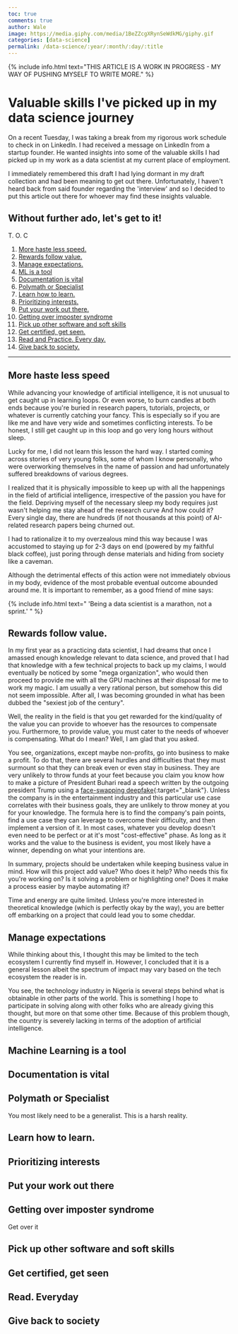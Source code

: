 ```yaml
---
toc: true
comments: true
author: Wale
image: https://media.giphy.com/media/1BeZZcgXRynSeWdkMG/giphy.gif
categories: [data-science]
permalink: /data-science/:year/:month/:day/:title
---
```

{% include info.html text="THIS ARTICLE IS A WORK IN PROGRESS - MY WAY OF PUSHING MYSELF TO WRITE MORE." %}
# Valuable skills I've picked up in my data science journey

On a recent Tuesday, I was taking a break from my rigorous work schedule to check in on LinkedIn. I had received a message on LinkedIn from a startup founder. He wanted insights into some of the valuable skills I had picked up in my work as a data scientist at my current place of employment.

I immediately remembered this draft I had lying dormant in my draft collection and had been meaning to get out there. Unfortunately, I haven't heard back from said founder regarding the 'interview' and so I decided to put this article out there for whoever may find these insights valuable.

Without further ado, let's get to it!
---

T. O. C

 1. [More haste less speed.](#more-haste-less-speed)
 1. [Rewards follow value.](#rewards-follow-value)
 1. [Manage expectations.](#manage-expectations)
 1. [ML is a tool](#machine-learning-is-a-tool)
 1. [Documentation is vital](#documentation-is-vital)
 1. [Polymath or Specialist](#polymath-or-generalist)
 1. [Learn how to learn.](#learn-how-to-learn)
 1. [Prioritizing interests.](#prioritizing-interests)
 1. [Put your work out there.](#put-your-work-out-there)
 1. [Getting over imposter syndrome](#getting-over-imposter-syndrome)
 1. [Pick up other software and soft skills](#pick-up-other-software-and-soft-skills)
 1. [Get certified, get seen.](#get-certified-get-seen)
 1. [Read and Practice. Every day.](#read-everyday)
 1. [Give back to society.](#give-back-to-society)
 

 ---

## More haste less speed

While advancing your knowledge of artificial intelligence, it is not unusual to get caught up in learning loops. Or even worse, to burn candles at both ends because you're buried in research papers, tutorials, projects, or whatever is currently catching your fancy. This is especially so if you are like me and have very wide and sometimes conflicting interests. To be honest, I still get caught up in this loop and go very long hours without sleep.

Lucky for me, I did not learn this lesson the hard way. I started coming across stories of very young folks, some of whom I know personally, who were overworking themselves in the name of passion and had unfortunately suffered breakdowns of various degrees.

I realized that it is physically impossible to keep up with all the happenings in the field of artificial intelligence, irrespective of the passion you have for the field. Depriving myself of the necessary sleep my body requires just wasn't helping me stay ahead of the research curve And how could it? Every single day, there are hundreds (if not thousands at this point) of AI-related research papers being churned out.

I had to rationalize it to my overzealous mind this way because I was accustomed to staying up for 2-3 days on end (powered by my faithful black coffee), just poring through dense materials and hiding from society like a caveman.

Although the detrimental effects of this action were not immediately obvious in my body, evidence of the most probable eventual outcome abounded around me. It is important to remember, as a good friend of mine says:
 
{% include info.html text=" 'Being a data scientist is a marathon, not a sprint.' " %}

## Rewards follow value.

In my first year as a practicing data scientist, I had dreams that once I amassed enough knowledge relevant to data science, and proved that I had that knowledge with a few technical projects to back up my claims, I would eventually be noticed by some "mega organization", who would then proceed to provide me with all the GPU machines at their disposal for me to work my magic. I am usually a very rational person, but somehow this did not seem impossible. After all, I was becoming grounded in what has been dubbed the "sexiest job of the century". 

Well, the reality in the field is that you get rewarded for the kind/quality of the value you can provide to whoever has the resources to compensate you. Furthermore, to provide value, you must cater to the needs of whoever is compensating. What do I mean? Well, I am glad that you asked. 

You see, organizations, except maybe non-profits, go into business to make a profit. To do that, there are several hurdles and difficulties that they must surmount so that they can break even or even stay in business. They are very unlikely to throw funds at your feet because you claim you know how to make a picture of President Buhari read a speech written by the outgoing president Trump using a [face-swapping deepfake](https://github.com/shaoanlu/faceswap-GAN){:target="_blank"}. Unless the company is in the entertainment industry and this particular use case correlates with their business goals, they are unlikely to throw money at you for your knowledge. The formula here is to find the company's pain points, find a use case they can leverage to overcome their difficulty, and then implement a version of it. In most cases, whatever you develop doesn't even need to be perfect or at it's most "cost-effective" phase. As long as it works and the value to the business is evident, you most likely have a winner, depending on what your intentions are.

In summary, projects should be undertaken while keeping business value in mind. How will this project add value? Who does it help? Who needs this fix you're working on? Is it solving a problem or highlighting one? Does it make a process easier by maybe automating it?

Time and energy are quite limited. Unless you're more interested in theoretical knowledge (which is perfectly okay by the way), you are better off embarking on a project that could lead you to some cheddar.


## Manage expectations

While thinking about this, I thought this may be limited to the tech ecosystem I currently find myself in. However, I concluded that it is a general lesson albeit the spectrum of impact may vary based on the tech ecosystem the reader is in.

You see, the technology industry in Nigeria is several steps behind what is obtainable in other parts of the world. This is something I hope to participate in solving along with other folks who are already giving this thought, but more on that some other time. Because of this problem though, the country is severely lacking in terms of the adoption of artificial intelligence.

## Machine Learning is a tool

## Documentation is vital


## Polymath or Specialist
You most likely need to be a generalist. This is a harsh reality.

## Learn how to learn.

## Prioritizing interests


## Put your work out there


## Getting over imposter syndrome

Get over it


## Pick up other software and soft skills


## Get certified, get seen


## Read. Everyday


## Give back to society